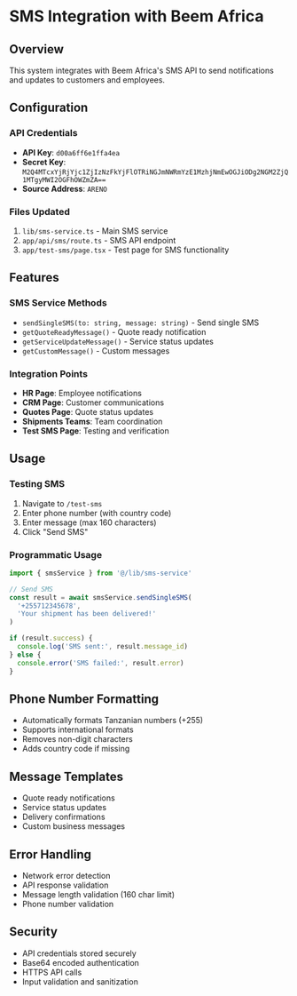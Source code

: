 # SMS Integration with Beem Africa

## Overview
This system integrates with Beem Africa's SMS API to send notifications and updates to customers and employees.

## Configuration

### API Credentials
- **API Key**: `d00a6ff6e1ffa4ea`
- **Secret Key**: `M2Q4MTcxYjRjYjc1ZjIzNzFkYjFlOTRiNGJmNWRmYzE1MzhjNmEwOGJiODg2NGM2ZjQ1MTgyMWI2OGFhOWZmZA==`
- **Source Address**: `ARENO`

### Files Updated
1. `lib/sms-service.ts` - Main SMS service
2. `app/api/sms/route.ts` - SMS API endpoint
3. `app/test-sms/page.tsx` - Test page for SMS functionality

## Features

### SMS Service Methods
- `sendSingleSMS(to: string, message: string)` - Send single SMS
- `getQuoteReadyMessage()` - Quote ready notification
- `getServiceUpdateMessage()` - Service status updates
- `getCustomMessage()` - Custom messages

### Integration Points
- **HR Page**: Employee notifications
- **CRM Page**: Customer communications
- **Quotes Page**: Quote status updates
- **Shipments Teams**: Team coordination
- **Test SMS Page**: Testing and verification

## Usage

### Testing SMS
1. Navigate to `/test-sms`
2. Enter phone number (with country code)
3. Enter message (max 160 characters)
4. Click "Send SMS"

### Programmatic Usage
```typescript
import { smsService } from '@/lib/sms-service'

// Send SMS
const result = await smsService.sendSingleSMS(
  '+255712345678',
  'Your shipment has been delivered!'
)

if (result.success) {
  console.log('SMS sent:', result.message_id)
} else {
  console.error('SMS failed:', result.error)
}
```

## Phone Number Formatting
- Automatically formats Tanzanian numbers (+255)
- Supports international formats
- Removes non-digit characters
- Adds country code if missing

## Message Templates
- Quote ready notifications
- Service status updates
- Delivery confirmations
- Custom business messages

## Error Handling
- Network error detection
- API response validation
- Message length validation (160 char limit)
- Phone number validation

## Security
- API credentials stored securely
- Base64 encoded authentication
- HTTPS API calls
- Input validation and sanitization 